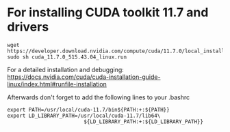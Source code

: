 
# For installing CUDA toolkit 11.7 and drivers
```
wget https://developer.download.nvidia.com/compute/cuda/11.7.0/local_installers/cuda_11.7.0_515.43.04_linux.run
sudo sh cuda_11.7.0_515.43.04_linux.run
```

For a detailed installation and debugging: https://docs.nvidia.com/cuda/cuda-installation-guide-linux/index.html#runfile-installation

Afterwards don't forget to add the following lines to your .bashrc

```
export PATH=/usr/local/cuda-11.7/bin${PATH:+:${PATH}}
export LD_LIBRARY_PATH=/usr/local/cuda-11.7/lib64\
                         ${LD_LIBRARY_PATH:+:${LD_LIBRARY_PATH}}
```



